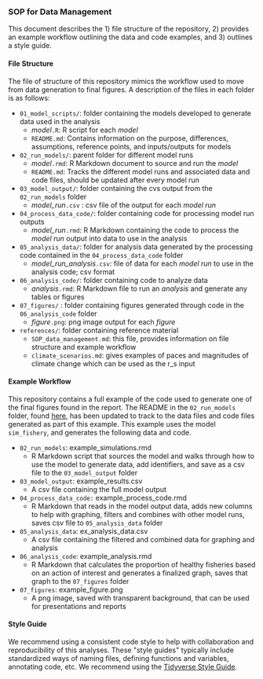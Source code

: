 ### SOP for Data Management

This document describes the 1) file structure of the repository, 2) provides an example workflow outlining the data and code examples, and 3) outlines a style guide. 

#### File Structure

The file of structure of this repository mimics the workflow used to move from data generation to final figures. A description of the files in each folder is as follows:

- `01_model_scripts/`: folder containing the models developed to generate data used in the analysis
  - *model*`.R`: R script for each *model* 
  - `README.md`: Contains information on the purpose, differences, assumptions, reference points, and inputs/outputs for models
- `02_run_models/`: parent folder for different model runs 
  - *model*`.rmd`: R Markdown document to source and run the *model*
  - `README.md`: Tracks the different model runs and associated data and code files, should be updated after every model run  
- `03_model_output/`: folder containing the cvs output from the `02_run_models` folder
  - *model_run*`.csv` : csv file of the output for each *model run*
- `04_process_data_code/`: folder containing code for processing model run outputs
  - *model_run*`.rmd`: R Markdown containing the code to process the *model run* output into data to use in the analysis
- `05_analysis_data/`: folder for analysis data generated by the processing code contained in the `04_process_data_code` folder
  - *model_run_analysis*`.csv`: file of data for each *model run* to use in the analysis code; csv format
- `06_analysis_code/`: folder containing code to analyze data 
  - *analysis*`.rmd`: R Markdown file to run an *analysis* and generate any tables or figures
- `07_figures/` : folder containing figures generated through code in the `06_analysis_code` folder
  - *figure*`.png`: png image output for each *figure* 
- `references/`: folder containing reference material
  - `SOP_data_management.md`: this file, provides information on file structure and example workflow
  - `climate_scenarios.md`: gives examples of paces and magnitudes of climate change which can be used as the r_s input  

#### Example Workflow

This repository contains a full example of the code used to generate one of the final figures found in the report. The README in the `02_run_models` folder, found [here](./02_run_models/README.md), has been updated to track to the data files and code files generated as part of this example. This example uses the model `sim_fishery`, and generates the following data and code.  

- `02_run_models`: example_simulations.rmd 
  - R Markdown script that sources the model and walks through how to use the model to generate data, add identifiers, and save as a csv file to the `03_model_output` folder
- `03_model_output`: example_results.csv
  - A csv file containing the full model output
- `04_process_data_code:` example_process_code.rmd
  - R Markdown that reads in the model output data, adds new columns to help with graphing, filters and combines with other model runs, saves csv file to `05_analysis_data` folder 
- `05_analysis_data`: ex_analysis_data.csv
  - A csv file containing the filtered and combined data for graphing and analysis
- `06_analysis_code`: example_analysis.rmd
  - R Markdown that calculates the proportion of healthy fisheries based on an action of interest and generates a finalized graph, saves that graph to the `07_figures` folder  
- `07_figures`: example_figure.png 
  - A png image, saved with transparent background, that can be used for presentations and reports  

#### Style Guide

We recommend using a consistent code style to help with collaboration and reproducibility of this analyses. These "style guides" typically include standardized ways of naming files, defining functions and variables, annotating code, etc. We recommend using the [Tidyverse Style Guide](https://style.tidyverse.org/).  

